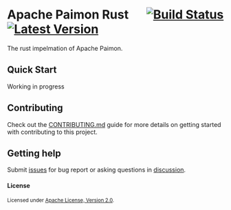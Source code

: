 # Apache Paimon Rust &emsp; [![Build Status]][actions] [![Latest Version]][crates.io]

[Build Status]: https://img.shields.io/github/actions/workflow/status/apache/paimon/ci.yml
[actions]: https://github.com/apache/paimon/actions?query=branch%3Amain
[Latest Version]: https://img.shields.io/crates/v/paimon.svg
[crates.io]: https://crates.io/crates/paimon

The rust impelmation of Apache Paimon. 

## Quick Start

Working in progress

## Contributing

Check out the [CONTRIBUTING.md](./CONTRIBUTING.md) guide for more details on getting started with contributing to this project.

## Getting help

Submit [issues](https://github.com/apache/paimon/issues/new/choose) for bug report or asking questions in [discussion](https://github.com/apache/paimon/discussions/new?category=q-a).

#### License

<sup>
Licensed under <a href="./LICENSE">Apache License, Version 2.0</a>.
</sup>
